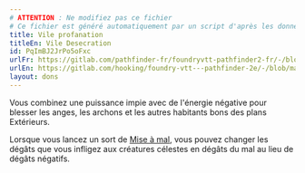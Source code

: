 ```yaml
---
# ATTENTION : Ne modifiez pas ce fichier
# Ce fichier est généré automatiquement par un script d'après les données du module Foundry VTT officiel et de sa traduction
title: Vile profanation
titleEn: Vile Desecration
id: PqImBJ2JrPo5oFxc
urlFr: https://gitlab.com/pathfinder-fr/foundryvtt-pathfinder2-fr/-/blob/master/data/feats/PqImBJ2JrPo5oFxc.htm
urlEn: https://gitlab.com/hooking/foundry-vtt---pathfinder-2e/-/blob/master/packs/data/feats.db/vile-desecration.json
layout: dons
---
```

Vous combinez une puissance impie avec de l'énergie négative pour blesser les anges, les archons et les autres habitants bons des plans Extérieurs.

Lorsque vous lancez un sort de [Mise à mal](../sorts/mise-à-mal.md), vous pouvez changer les dégâts que vous infligez aux créatures célestes en dégâts du mal au lieu de dégâts négatifs.
